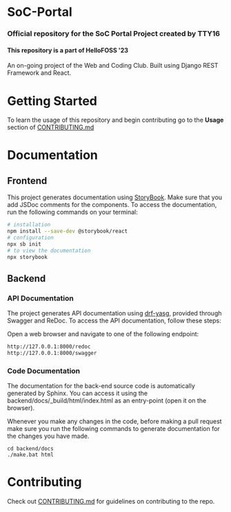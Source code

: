 # SoC-Portal

### Official repository for the SoC Portal Project created by TTY16

#### This repository is a part of HelloFOSS '23

An on-going project of the Web and Coding Club. Built using Django REST Framework and React.

# Getting Started

To learn the usage of this repository and begin contributing go to the **Usage** section of [CONTRIBUTING.md](CONTRIBUTING.md)


# Documentation

## Frontend

This project generates documentation using [StoryBook](https://www.npmjs.com/package/@storybook/react). Make sure that you add JSDoc comments for the components. To access the documentation, run the following commands on your terminal:

```bash
# installation
npm install --save-dev @storybook/react
# configuration
npx sb init
# to view the documentation
npx storybook
```

## Backend

### API Documentation
The project generates API documentation using [drf-yasg](https://github.com/axnsan12/drf-yasg), provided through Swagger and ReDoc. To access the API documentation, follow these steps:

Open a web browser and navigate to one of the following endpoint:

```bash
http://127.0.0.1:8000/redoc
http://127.0.0.1:8000/swagger
```

### Code Documentation
The documentation for the back-end source code is automatically generated by Sphinx. You can access it using the backend/docs/_build/html/index.html as an entry-point (open it on the browser).

Whenever you make any changes in the code, before making a pull request make sure you run the following commands to generate documentation for the changes you have made.

```shell
cd backend/docs
./make.bat html
```
# Contributing

Check out [CONTRIBUTING.md](CONTRIBUTING.md) for guidelines on contributing to the repo.
